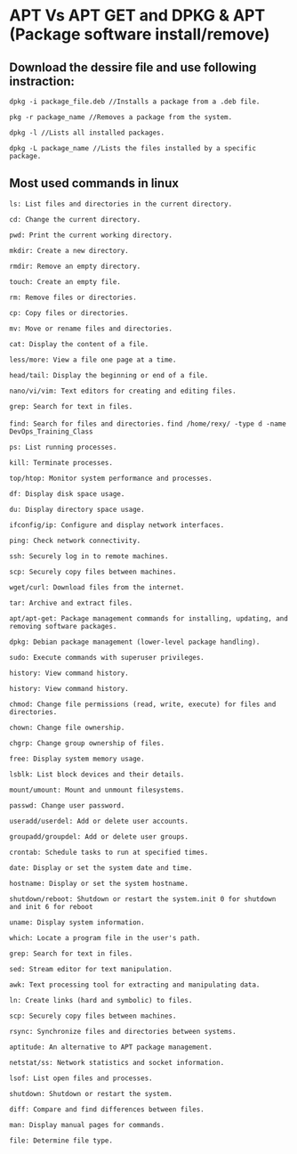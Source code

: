 # APT Vs APT GET and DPKG & APT (Package software install/remove)

## Download the dessire file and use following instraction:

`dpkg -i package_file.deb //Installs a package from a .deb file.`

`pkg -r package_name //Removes a package from the system.`

`dpkg -l //Lists all installed packages.`

`dpkg -L package_name //Lists the files installed by a specific package.`

## Most used commands in linux

`ls: List files and directories in the current directory.`

`cd: Change the current directory.`

`pwd: Print the current working directory.`

`mkdir: Create a new directory.`

`rmdir: Remove an empty directory.`

`touch: Create an empty file.`

`rm: Remove files or directories.`

`cp: Copy files or directories.`

`mv: Move or rename files and directories.`

`cat: Display the content of a file.`

`less/more: View a file one page at a time.`

`head/tail: Display the beginning or end of a file.`

`nano/vi/vim: Text editors for creating and editing files.`

`grep: Search for text in files.`

`find: Search for files and directories.` `find /home/rexy/ -type d -name  DevOps_Training_Class`

`ps: List running processes.`

`kill: Terminate processes.`

`top/htop: Monitor system performance and processes.`

`df: Display disk space usage.`

`du: Display directory space usage.`

`ifconfig/ip: Configure and display network interfaces.`

`ping: Check network connectivity.`

`ssh: Securely log in to remote machines.`

`scp: Securely copy files between machines.`

`wget/curl: Download files from the internet.`

`tar: Archive and extract files.`

`apt/apt-get: Package management commands for installing, updating, and removing software packages.`

`dpkg: Debian package management (lower-level package handling).`

`sudo: Execute commands with superuser privileges.`

`history: View command history.`

`history: View command history.`

`chmod: Change file permissions (read, write, execute) for files and directories.`

`chown: Change file ownership.`

`chgrp: Change group ownership of files.`

`free: Display system memory usage.`

`lsblk: List block devices and their details.`

`mount/umount: Mount and unmount filesystems.`

`passwd: Change user password.`

`useradd/userdel: Add or delete user accounts.`

`groupadd/groupdel: Add or delete user groups.`

`crontab: Schedule tasks to run at specified times.`

`date: Display or set the system date and time.`

`hostname: Display or set the system hostname.`

`shutdown/reboot: Shutdown or restart the system.init 0 for shutdown and init 6 for reboot`

`uname: Display system information.`

`which: Locate a program file in the user's path.`

`grep: Search for text in files.`

`sed: Stream editor for text manipulation.`

`awk: Text processing tool for extracting and manipulating data.`

`ln: Create links (hard and symbolic) to files.`

`scp: Securely copy files between machines.`

`rsync: Synchronize files and directories between systems.`

`aptitude: An alternative to APT package management.`

`netstat/ss: Network statistics and socket information.`

`lsof: List open files and processes.`

`shutdown: Shutdown or restart the system.`

`diff: Compare and find differences between files.`

`man: Display manual pages for commands.`

`file: Determine file type.`
